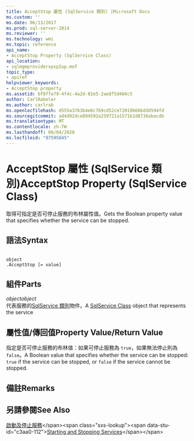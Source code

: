 ```yaml
---
title: AcceptStop 屬性 (SqlService 類別) |Microsoft Docs
ms.custom: ''
ms.date: 06/13/2017
ms.prod: sql-server-2014
ms.reviewer: ''
ms.technology: wmi
ms.topic: reference
api_name:
- AcceptStop Property (SqlService Class)
api_location:
- sqlmgmproviderxpsp2up.mof
topic_type:
- apiref
helpviewer_keywords:
- AcceptStop property
ms.assetid: bf8ffe79-4f4c-4a2d-82e5-2ae8f5d466c5
author: CarlRabeler
ms.author: carlrab
ms.openlocfilehash: d555a3763b4e8c769cd52ce72019b66bddd594fd
ms.sourcegitcommit: ad4d92dce894592a259721a1571b1d8736abacdb
ms.translationtype: MT
ms.contentlocale: zh-TW
ms.lasthandoff: 08/04/2020
ms.locfileid: "87595845"
---
```

# <a name="acceptstop-property-sqlservice-class"></a><span data-ttu-id="c3aa0-102">AcceptStop 屬性 (SqlService 類別)</span><span class="sxs-lookup"><span data-stu-id="c3aa0-102">AcceptStop Property (SqlService Class)</span></span>
  <span data-ttu-id="c3aa0-103">取得可指定是否可停止服務的布林屬性值。</span><span class="sxs-lookup"><span data-stu-id="c3aa0-103">Gets the Boolean property value that specifies whether the service can be stopped.</span></span>  
  
## <a name="syntax"></a><span data-ttu-id="c3aa0-104">語法</span><span class="sxs-lookup"><span data-stu-id="c3aa0-104">Syntax</span></span>  
  
```  
  
object  
.AcceptStop [= value]  
```  
  
## <a name="parts"></a><span data-ttu-id="c3aa0-105">組件</span><span class="sxs-lookup"><span data-stu-id="c3aa0-105">Parts</span></span>  
 <span data-ttu-id="c3aa0-106">*object*</span><span class="sxs-lookup"><span data-stu-id="c3aa0-106">*object*</span></span>  
 <span data-ttu-id="c3aa0-107">代表服務的[SqlService 類別](sqlservice-class.md)物件。</span><span class="sxs-lookup"><span data-stu-id="c3aa0-107">A [SqlService Class](sqlservice-class.md) object that represents the service</span></span>  
  
## <a name="property-valuereturn-value"></a><span data-ttu-id="c3aa0-108">屬性值/傳回值</span><span class="sxs-lookup"><span data-stu-id="c3aa0-108">Property Value/Return Value</span></span>  
 <span data-ttu-id="c3aa0-109">指定是否可停止服務的布林值：如果可停止服務為 `true`，如果無法停止則為 `false`。</span><span class="sxs-lookup"><span data-stu-id="c3aa0-109">A Boolean value that specifies whether the service can be stopped: `true` if the service can be stopped, or `false` if the service cannot be stopped.</span></span>  
  
## <a name="remarks"></a><span data-ttu-id="c3aa0-110">備註</span><span class="sxs-lookup"><span data-stu-id="c3aa0-110">Remarks</span></span>  
  
## <a name="see-also"></a><span data-ttu-id="c3aa0-111">另請參閱</span><span class="sxs-lookup"><span data-stu-id="c3aa0-111">See Also</span></span>  
 <span data-ttu-id="c3aa0-112">[啟動及停止服務](https://technet.microsoft.com/library/ms174886\(v=sql.105\).aspx)</span><span class="sxs-lookup"><span data-stu-id="c3aa0-112">[Starting and Stopping Services](https://technet.microsoft.com/library/ms174886\(v=sql.105\).aspx)</span></span>  
  
  
